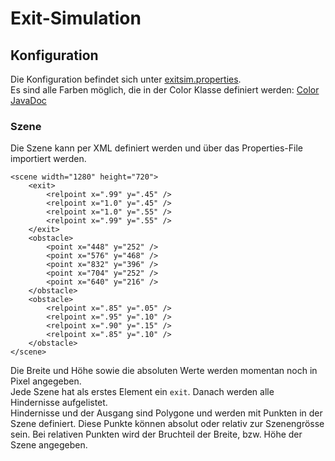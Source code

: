 # Exit-Simulation

## Konfiguration

Die Konfiguration befindet sich unter [exitsim.properties](/src/main/resources/ch/bfh/exit_simulation/exitsim.properties).  
Es sind alle Farben möglich, die in der Color Klasse definiert werden: [Color JavaDoc](https://docs.oracle.com/javase/8/docs/api/java/awt/Color.html)

### Szene

Die Szene kann per XML definiert werden und über das Properties-File importiert werden.

```
<scene width="1280" height="720">
    <exit>
        <relpoint x=".99" y=".45" />
        <relpoint x="1.0" y=".45" />
        <relpoint x="1.0" y=".55" />
        <relpoint x=".99" y=".55" />
    </exit>
    <obstacle>
        <point x="448" y="252" />
        <point x="576" y="468" />
        <point x="832" y="396" />
        <point x="704" y="252" />
        <point x="640" y="216" />
    </obstacle>
    <obstacle>
        <relpoint x=".85" y=".05" />
        <relpoint x=".95" y=".10" />
        <relpoint x=".90" y=".15" />
        <relpoint x=".85" y=".10" />
    </obstacle>
</scene>
```

Die Breite und Höhe sowie die absoluten Werte werden momentan noch in Pixel angegeben.  
Jede Szene hat als erstes Element ein `exit`. Danach werden alle Hindernisse aufgelistet.  
Hindernisse und der Ausgang sind Polygone und werden mit Punkten in der Szene definiert. Diese Punkte können absolut oder relativ zur Szenengrösse sein. Bei relativen Punkten wird der Bruchteil der Breite, bzw. Höhe der Szene angegeben.
